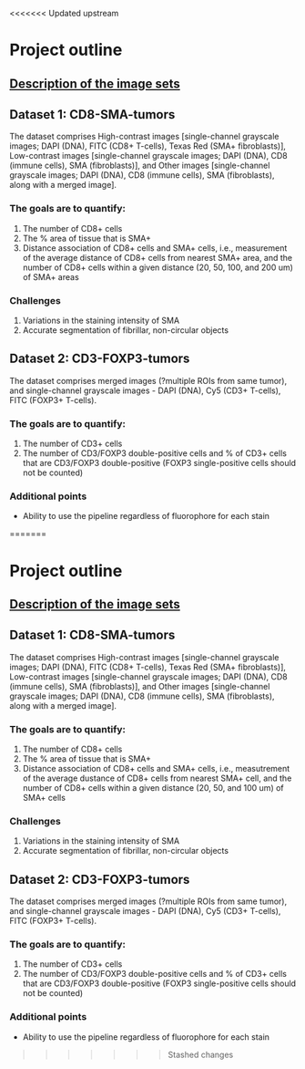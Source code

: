 <<<<<<< Updated upstream
# Project outline

## <ins>Description of the image sets</ins>
## Dataset 1: CD8-SMA-tumors
The dataset comprises High-contrast images [single-channel grayscale images; DAPI (DNA), FITC (CD8+ T-cells), Texas Red (SMA+ fibroblasts)], Low-contrast images [single-channel grayscale images; DAPI (DNA), CD8 (immune cells), SMA (fibroblasts)], and Other images [single-channel grayscale images; DAPI (DNA), CD8 (immune cells), SMA (fibroblasts), along with a merged image].

### The goals are to quantify:
1) The number of CD8+ cells
2) The % area of tissue that is SMA+
3) Distance association of CD8+ cells and SMA+ cells, i.e., measurement of the average distance of CD8+ cells from nearest SMA+ area, and the number of CD8+ cells within a given distance (20, 50, 100, and 200 um) of SMA+ areas

### Challenges
1) Variations in the staining intensity of SMA
2) Accurate segmentation of fibrillar, non-circular objects

## Dataset 2: CD3-FOXP3-tumors
The dataset comprises merged images (?multiple ROIs from same tumor), and single-channel grayscale images - DAPI (DNA), Cy5 (CD3+ T-cells), FITC (FOXP3+ T-cells).

### The goals are to quantify:
1) The number of CD3+ cells
2) The number of CD3/FOXP3 double-positive cells and % of CD3+ cells that are CD3/FOXP3 double-positive (FOXP3 single-positive cells should not be counted)

### Additional points
 - Ability to use the pipeline regardless of fluorophore for each stain

=======
# Project outline

## <ins>Description of the image sets</ins>
## Dataset 1: CD8-SMA-tumors
The dataset comprises High-contrast images [single-channel grayscale images; DAPI (DNA), FITC (CD8+ T-cells), Texas Red (SMA+ fibroblasts)], Low-contrast images [single-channel grayscale images; DAPI (DNA), CD8 (immune cells), SMA (fibroblasts)], and Other images [single-channel grayscale images; DAPI (DNA), CD8 (immune cells), SMA (fibroblasts), along with a merged image].

### The goals are to quantify:
1) The number of CD8+ cells
2) The % area of tissue that is SMA+
3) Distance association of CD8+ cells and SMA+ cells, i.e., measutrement of the average dustance of CD8+ cells from nearest SMA+ cell, and the number of CD8+ cells within a given distance (20, 50, and 100 um) of SMA+ cells

### Challenges
1) Variations in the staining intensity of SMA
2) Accurate segmentation of fibrillar, non-circular objects

## Dataset 2: CD3-FOXP3-tumors
The dataset comprises merged images (?multiple ROIs from same tumor), and single-channel grayscale images - DAPI (DNA), Cy5 (CD3+ T-cells), FITC (FOXP3+ T-cells).

### The goals are to quantify:
1) The number of CD3+ cells
2) The number of CD3/FOXP3 double-positive cells and % of CD3+ cells that are CD3/FOXP3 double-positive (FOXP3 single-positive cells should not be counted)

### Additional points
 - Ability to use the pipeline regardless of fluorophore for each stain

>>>>>>> Stashed changes
